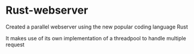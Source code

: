 # Rust-webserver
Created a parallel webserver using the new popular coding language Rust


It makes use of its own implementation of a threadpool to handle multiple request

